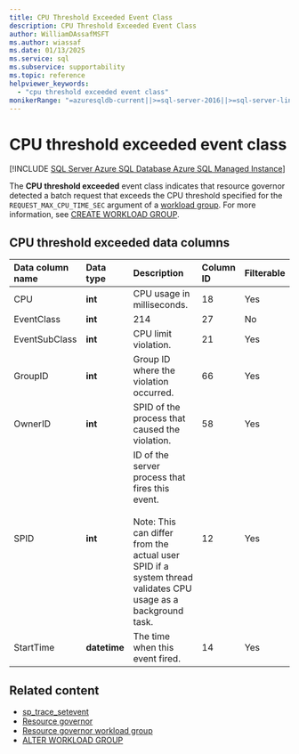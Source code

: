 ```yaml
---
title: CPU Threshold Exceeded Event Class
description: CPU Threshold Exceeded Event Class
author: WilliamDAssafMSFT
ms.author: wiassaf
ms.date: 01/13/2025
ms.service: sql
ms.subservice: supportability
ms.topic: reference
helpviewer_keywords:
  - "cpu threshold exceeded event class"
monikerRange: "=azuresqldb-current||>=sql-server-2016||>=sql-server-linux-2017||=azuresqldb-mi-current"
---
```


# CPU threshold exceeded event class

[!INCLUDE [SQL Server Azure SQL Database Azure SQL Managed Instance](../../includes/applies-to-version/sql-asdb-asdbmi.md)]

The **CPU threshold exceeded** event class indicates that resource governor detected a batch request that exceeds the CPU threshold specified for the `REQUEST_MAX_CPU_TIME_SEC` argument of a [workload group](../resource-governor/resource-governor-workload-group.md). For more information, see [CREATE WORKLOAD GROUP](../../t-sql/statements/create-workload-group-transact-sql.md#request_max_cpu_time_sec--value).

## CPU threshold exceeded data columns

| Data column name | Data type | Description | Column ID | Filterable |
|:--|:--|:--|:--|:--|
| CPU | **int** | CPU usage in milliseconds.| 18 | Yes |
| EventClass | **int** | 214 | 27 | No |
| EventSubClass | **int** | CPU limit violation. | 21 | Yes |
| GroupID | **int** | Group ID where the violation occurred. | 66 | Yes |
| OwnerID | **int** | SPID of the process that caused the violation. | 58 | Yes |
| SPID | **int** | ID of the server process that fires this event.<br /><br /> Note: This can differ from the actual user SPID if a system thread validates CPU usage as a background task. | 12 | Yes |
| StartTime | **datetime** | The time when this event fired. | 14 | Yes |

## Related content

- [sp_trace_setevent](../../relational-databases/system-stored-procedures/sp-trace-setevent-transact-sql.md)
- [Resource governor](../../relational-databases/resource-governor/resource-governor.md)
- [Resource governor workload group](../../relational-databases/resource-governor/resource-governor-workload-group.md)
- [ALTER WORKLOAD GROUP](../../t-sql/statements/alter-workload-group-transact-sql.md)

